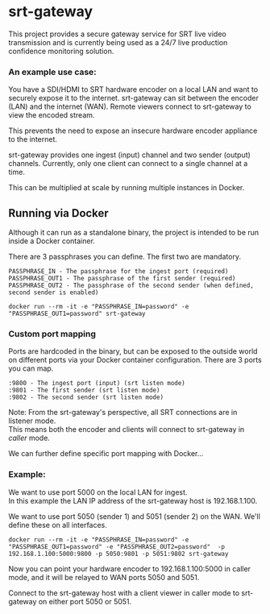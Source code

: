  # srt-gateway
 This project provides a secure gateway service for SRT live video transmission and is currently being used as a 24/7 live production confidence monitoring solution.
 
 ### An example use case:
 You have a SDI/HDMI to SRT hardware encoder on a local LAN and want to securely expose it to the internet. 
 srt-gateway can sit between the encoder (LAN) and the internet (WAN).  Remote viewers connect to srt-gateway to view the encoded stream.

 This prevents the need to expose an insecure hardware encoder appliance to the internet.

 srt-gateway provides one ingest (input) channel and two sender (output) channels.   Currently, only one client can connect to a single channel at a time.

 This can be multiplied at scale by running multiple instances in Docker.
 
 ## Running via Docker
 Although it can run as a standalone binary, the project is intended to be run inside a Docker container.

 There are 3 passphrases you can define.  The first two are mandatory.
 ```
 PASSPHRASE_IN - The passphrase for the ingest port (required)
 PASSPHRASE_OUT1 - The passphrase of the first sender (required)
 PASSPHRASE_OUT2 - The passphrase of the second sender (when defined, second sender is enabled)
 ```
 
 `docker run --rm -it -e "PASSPHRASE_IN=password" -e "PASSPHRASE_OUT1=password" srt-gateway`

### Custom port mapping

 Ports are hardcoded in the binary, but can be exposed to the outside world on different ports via your Docker container configuration.
 There are 3 ports you can map.
 ```
 :9800 - The ingest port (input) (srt listen mode)
 :9801 - The first sender (srt listen mode)
 :9802 - The second sender (srt listen mode)
 ```
Note: From the srt-gateway's perspective, all SRT connections are in listener mode.  
This means both the encoder and clients will connect to srt-gateway in *caller* mode.

We can further define specific port mapping with Docker...

### Example:
We want to use port 5000 on the local LAN for ingest.  
In this example the LAN IP address of the srt-gateway host is 192.168.1.100.

We want to use port 5050 (sender 1) and 5051 (sender 2) on the WAN.  We'll define these on all interfaces.

 `docker run --rm -it -e "PASSPHRASE_IN=password" -e "PASSPHRASE_OUT1=password" -e "PASSPHRASE_OUT2=password"  -p 192.168.1.100:5000:9800 -p 5050:9801 -p 5051:9802 srt-gateway`


Now you can point your hardware encoder to 192.168.1.100:5000 in caller mode, and it will be relayed to WAN ports 5050 and 5051.  

Connect to the srt-gateway host with a client viewer in caller mode to srt-gateway on either port 5050 or 5051.
